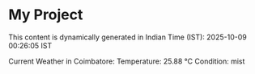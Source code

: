 # My Project

This content is dynamically generated in Indian Time (IST): 2025-10-09 00:26:05 IST


Current Weather in Coimbatore:
Temperature: 25.88 °C
Condition: mist
